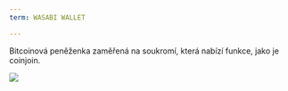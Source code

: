 ```yaml
---
term: WASABI WALLET

---
```

Bitcoinová peněženka zaměřená na soukromí, která nabízí funkce, jako je coinjoin.

![](../../dictionnaire/assets/48.webp)